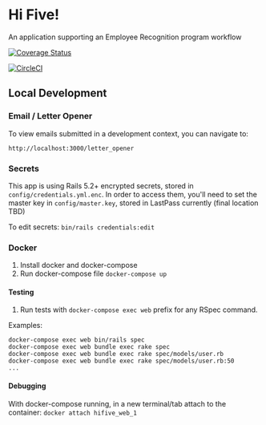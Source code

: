 # Hi Five!
An application supporting an Employee Recognition program workflow

[![Coverage Status](https://coveralls.io/repos/github/ucsdlib/hifive/badge.svg)](https://coveralls.io/github/ucsdlib/hifive)

[![CircleCI](https://circleci.com/gh/ucsdlib/hifive/tree/master.svg?style=svg)](https://circleci.com/gh/ucsdlib/hifive/tree/master)


## Local Development
### Email / Letter Opener
To view emails submitted in a development context, you can navigate to:
```
http://localhost:3000/letter_opener
```
### Secrets
This app is using Rails 5.2+ encrypted secrets, stored in
`config/credentials.yml.enc`. In order to access them, you'll need to set the
master key in `config/master.key`, stored in LastPass currently (final location
TBD)

To edit secrets: `bin/rails credentials:edit`

### Docker
1. Install docker and docker-compose
1. Run docker-compose file `docker-compose up`

#### Testing
1. Run tests with `docker-compose exec web` prefix for any RSpec command.

Examples:
```
docker-compose exec web bin/rails spec
docker-compose exec web bundle exec rake spec
docker-compose exec web bundle exec rake spec/models/user.rb
docker-compose exec web bundle exec rake spec/models/user.rb:50
...
```

#### Debugging
With docker-compose running, in a new terminal/tab attach to the container:
`docker attach hifive_web_1`
